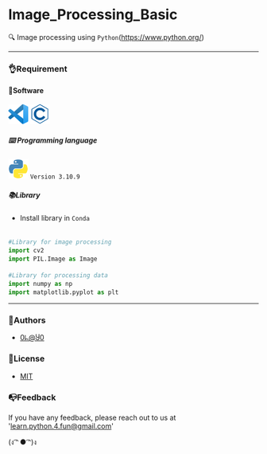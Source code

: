 # Image_Processing_Basic

🔍 Image processing using `Python`(https://www.python.org/)

---
### 👌Requirement
#### 💾Software
[<img src="https://github.com/ThaiThanhDuy/Write_something_4_fun/blob/main/ICON/iconImage/Visual_Studio_Code_logo_icon.png" height ="40" width="40px" alt="Visual_Studio_Code"/>](https://code.visualstudio.com/) [<img src="https://github.com/ThaiThanhDuy/Write_something_4_fun/blob/main/ICON/iconImage/c_logo_icon.png" height ="40" width="40px" alt="Visual_Studio_Code"/>](https://platformio.org/) 

##### ⌨️ Programming language
[<img src="https://github.com/ThaiThanhDuy/Write_something_4_fun/blob/main/ICON/iconImage/python_104451.png" height ="40" width="40px" alt="Python"/>](https://www.python.org/) `Version 3.10.9`

##### 📚Library

- Install library in `Conda`


```Python

#Library for image processing
import cv2 
import PIL.Image as Image 

#Library for processing data
import numpy as np  
import matplotlib.pyplot as plt
```
---

### 🤖Authors 
- [0ᖺ@Ⴘ0](https://github.com/duyvpython)

### 🧾License 
- [MIT](./LICENSE)

### 📭Feedback 
If you have any feedback, please reach out to us at 'learn.python.4.fun@gmail.com'

(ง ͡ᵔ ● ͡ᵔ)ง
